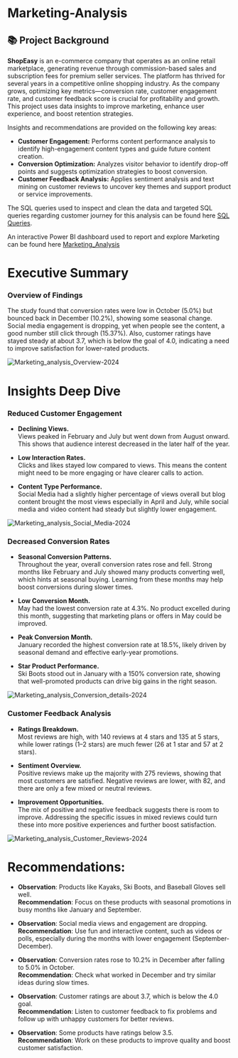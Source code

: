 # Marketing-Analysis

## 📚 Project Background

**ShopEasy** is an e-commerce company that operates as an online retail marketplace, generating revenue through commission-based sales and subscription fees for premium seller services. The platform has thrived for several years in a competitive online shopping industry. As the company grows, optimizing key metrics—conversion rate, customer engagement rate, and customer feedback score is crucial for profitability and growth. This project uses data insights to improve marketing, enhance user experience, and boost retention strategies.

Insights and recommendations are provided on the following key areas:

- **Customer Engagement:** Performs content performance analysis to identify high-engagement content types and guide future content creation.
- **Conversion Optimization:** Analyzes visitor behavior to identify drop-off points and suggests optimization strategies to boost conversion.
- **Customer Feedback Analysis:** Applies sentiment analysis and text mining on customer reviews to uncover key themes and support product or service improvements.

The SQL queries used to inspect and clean the data and targeted SQL queries regarding customer journey for this analysis can be found here [SQL Queries](https://github.com/Prathyusha-hub-M/Marketing-Analysis/tree/main/SQL%20queries).


An interactive Power BI dashboard used to report and explore Marketing can be found here [Marketing_Analysis](https://github.com/Prathyusha-hub-M/Marketing-Analysis/blob/main/Marketing_Analysis.pbix)


# Executive Summary

### Overview of Findings

The study found that conversion rates were low in October (5.0%) but bounced back in December (10.2%), showing some seasonal change. Social media engagement is dropping, yet when people see the content, a good number still click through (15.37%). Also, customer ratings have stayed steady at about 3.7, which is below the goal of 4.0, indicating a need to improve satisfaction for lower-rated products.

![Marketing_analysis_Overview-2024](https://github.com/user-attachments/assets/79bd95ec-cae4-4856-9d17-3c7ffaa26ccb)






# Insights Deep Dive

### Reduced Customer Engagement

* **Declining Views.**  
  Views peaked in February and July but went down from August onward. This shows that audience interest decreased in the later half of the year.

* **Low Interaction Rates.**  
  Clicks and likes stayed low compared to views. This means the content might need to be more engaging or have clearer calls to action.

* **Content Type Performance.**  
  Social Media had a slightly higher percentage of views overall but blog content brought the most views especially in April and July, while social media and video content had steady but slightly lower engagement.
  
![Marketing_analysis_Social_Media-2024](https://github.com/user-attachments/assets/867b01b0-b417-4cd0-a90b-8b654767b352)


### Decreased Conversion Rates

* **Seasonal Conversion Patterns.**  
  Throughout the year, overall conversion rates rose and fell. Strong months like February and July showed many products converting well, which hints at seasonal buying. Learning from these months may help boost conversions during slower times.

* **Low Conversion Month.**  
  May had the lowest conversion rate at 4.3%. No product excelled during this month, suggesting that marketing plans or offers in May could be improved.

* **Peak Conversion Month.**  
  January recorded the highest conversion rate at 18.5%, likely driven by seasonal demand and effective early-year promotions.

* **Star Product Performance.**  
  Ski Boots stood out in January with a 150% conversion rate, showing that well-promoted products can drive big gains in the right season.

![Marketing_analysis_Conversion_details-2024](https://github.com/user-attachments/assets/8e16bf30-0742-4d8b-b3b0-b5646d59feac)



### Customer Feedback Analysis

* **Ratings Breakdown.**  
  Most reviews are high, with 140 reviews at 4 stars and 135 at 5 stars, while lower ratings (1–2 stars) are much fewer (26 at 1 star and 57 at 2 stars).

* **Sentiment Overview.**  
  Positive reviews make up the majority with 275 reviews, showing that most customers are satisfied. Negative reviews are lower, with 82, and there are only a few mixed or neutral reviews.

* **Improvement Opportunities.**  
  The mix of positive and negative feedback suggests there is room to improve. Addressing the specific issues in mixed reviews could turn these into more positive experiences and further boost satisfaction.

![Marketing_analysis_Customer_Reviews-2024](https://github.com/user-attachments/assets/a1a1505d-910a-4d1f-a162-4caa59530565)




# Recommendations:

* **Observation**: Products like Kayaks, Ski Boots, and Baseball Gloves sell well.  
  **Recommendation**: Focus on these products with seasonal promotions in busy months like January and September.

* **Observation**: Social media views and engagement are dropping.  
  **Recommendation**: Use fun and interactive content, such as videos or polls, especially during the months with lower engagement (September-December).

* **Observation**: Conversion rates rose to 10.2% in December after falling to 5.0% in October.  
  **Recommendation**: Check what worked in December and try similar ideas during slow times.

* **Observation**: Customer ratings are about 3.7, which is below the 4.0 goal.  
  **Recommendation**: Listen to customer feedback to fix problems and follow up with unhappy customers for better reviews.

* **Observation**: Some products have ratings below 3.5.  
  **Recommendation**: Work on these products to improve quality and boost customer satisfaction.
  



